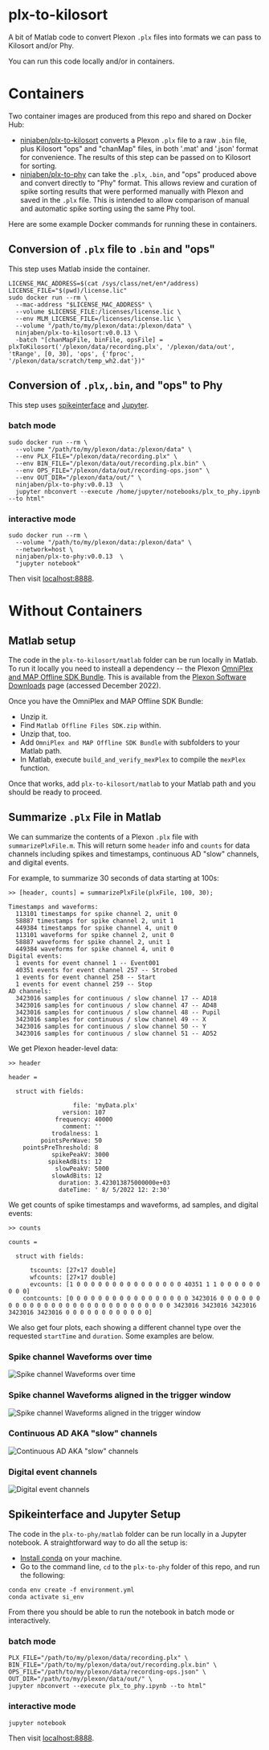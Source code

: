 # plx-to-kilosort
A bit of Matlab code to convert Plexon `.plx` files into formats we can pass to Kilosort and/or Phy.

You can run this code locally and/or in containers.

# Containers

Two container images are produced from this repo and shared on Docker Hub:
 - [ninjaben/plx-to-kilosort](https://hub.docker.com/repository/docker/ninjaben/plx-to-kilosort/general) converts a Plexon `.plx` file to a raw `.bin` file, plus Kilosort "ops" and "chanMap" files, in both '.mat' and '.json' format for convenience.  The results of this step can be passed on to Kilosort for sorting.
 - [ninjaben/plx-to-phy](https://hub.docker.com/repository/docker/ninjaben/plx-to-phy/general) can take the `.plx`, `.bin`, and "ops" produced above and convert directly to "Phy" format.  This allows review and curation of spike sorting results that were performed manually with Plexon and saved in the `.plx` file.  This is intended to allow comparison of manual and automatic spike sorting using the same Phy tool.

Here are some example Docker commands for running these in containers.

## Conversion of `.plx` file to `.bin` and "ops"
This step uses Matlab inside the container.

```
LICENSE_MAC_ADDRESS=$(cat /sys/class/net/en*/address)
LICENSE_FILE="$(pwd)/license.lic"
sudo docker run --rm \
  --mac-address "$LICENSE_MAC_ADDRESS" \
  --volume $LICENSE_FILE:/licenses/license.lic \
  --env MLM_LICENSE_FILE=/licenses/license.lic \
  --volume "/path/to/my/plexon/data:/plexon/data" \
  ninjaben/plx-to-kilosort:v0.0.13 \
  -batch "[chanMapFile, binFile, opsFile] = plxToKilosort('/plexon/data/recording.plx', '/plexon/data/out', 'tRange', [0, 30], 'ops', {'fproc', '/plexon/data/scratch/temp_wh2.dat'})"
```

## Conversion of `.plx`,`.bin`, and "ops" to Phy
This step uses [spikeinterface](https://github.com/SpikeInterface/spikeinterface) and [Jupyter](https://jupyter-notebook.readthedocs.io/en/latest/).

### batch mode

```
sudo docker run --rm \
  --volume "/path/to/my/plexon/data:/plexon/data" \
  --env PLX_FILE="/plexon/data/recording.plx" \
  --env BIN_FILE="/plexon/data/out/recording.plx.bin" \
  --env OPS_FILE="/plexon/data/out/recording-ops.json" \
  --env OUT_DIR="/plexon/data/out/" \
  ninjaben/plx-to-phy:v0.0.13  \
  jupyter nbconvert --execute /home/jupyter/notebooks/plx_to_phy.ipynb --to html"
```

### interactive mode

```
sudo docker run --rm \
  --volume "/path/to/my/plexon/data:/plexon/data" \
  --network=host \
  ninjaben/plx-to-phy:v0.0.13  \
  "jupyter notebook"
```

Then visit [localhost:8888](http://localhost:8888).

# Without Containers

## Matlab setup

The code in the `plx-to-kilosort/matlab` folder can be run locally in Matlab.  To run it locally you need to insteall a dependency -- the Plexon [OmniPlex and MAP Offline SDK Bundle](https://plexon.com/wp-content/uploads/2017/08/OmniPlex-and-MAP-Offline-SDK-Bundle_0.zip).
This is available from the [Plexon Software Downloads](https://plexon.com/software-downloads/#software-downloads-SDKs) page (accessed December 2022).

Once you have the OmniPlex and MAP Offline SDK Bundle:

 - Unzip it.
 - Find `Matlab Offline Files SDK.zip` within.
 - Unzip that, too.
 - Add `OmniPlex and MAP Offline SDK Bundle` with subfolders to your Matlab path.
 - In Matlab, execute `build_and_verify_mexPlex` to compile the `mexPlex` function.

Once that works, add `plx-to-kilosort/matlab` to your Matlab path and you should be ready to proceed.

## Summarize `.plx` File in Matlab

We can summarize the contents of a Plexon `.plx` file with `summarizePlxFile.m`.  This will return some `header` info and `counts` for data channels including spikes and timestamps, continuous AD "slow" channels, and digital events.

For example, to summarize 30 seconds of data starting at 100s:

```
>> [header, counts] = summarizePlxFile(plxFile, 100, 30);

Timestamps and waveforms:
  113101 timestamps for spike channel 2, unit 0
  58887 timestamps for spike channel 2, unit 1
  449384 timestamps for spike channel 4, unit 0
  113101 waveforms for spike channel 2, unit 0
  58887 waveforms for spike channel 2, unit 1
  449384 waveforms for spike channel 4, unit 0
Digital events:
  1 events for event channel 1 -- Event001 
  40351 events for event channel 257 -- Strobed  
  1 events for event channel 258 -- Start    
  1 events for event channel 259 -- Stop     
AD channels:
  3423016 samples for continuous / slow channel 17 -- AD18 
  3423016 samples for continuous / slow channel 47 -- AD48 
  3423016 samples for continuous / slow channel 48 -- Pupil
  3423016 samples for continuous / slow channel 49 -- X    
  3423016 samples for continuous / slow channel 50 -- Y    
  3423016 samples for continuous / slow channel 51 -- AD52 
```

We get Plexon header-level data:

```
>> header

header = 

  struct with fields:

                  file: 'myData.plx'
               version: 107
             frequency: 40000
               comment: ''
            trodalness: 1
         pointsPerWave: 50
    pointsPreThreshold: 8
            spikePeakV: 3000
           spikeAdBits: 12
             slowPeakV: 5000
            slowAdBits: 12
              duration: 3.423013875000000e+03
              dateTime: ' 8/ 5/2022 12: 2:30'

```

We get counts of spike timestamps and waveforms, ad samples, and digital events:

```
>> counts

counts = 

  struct with fields:

      tscounts: [27×17 double]
      wfcounts: [27×17 double]
      evcounts: [1 0 0 0 0 0 0 0 0 0 0 0 0 0 0 0 40351 1 1 0 0 0 0 0 0 0 0 0]
    contcounts: [0 0 0 0 0 0 0 0 0 0 0 0 0 0 0 0 0 3423016 0 0 0 0 0 0 0 0 0 0 0 0 0 0 0 0 0 0 0 0 0 0 0 0 0 0 0 0 0 3423016 3423016 3423016 3423016 3423016 0 0 0 0 0 0 0 0 0 0 0 0]
```

We also get four plots, each showing a different channel type over the requested `startTime` and `duration`.  Some examples are below.

### Spike channel Waveforms over time

![Spike channel Waveforms over time](images/plexon-waveforms-30s.png)

### Spike channel Waveforms aligned in the trigger window

![Spike channel Waveforms aligned in the trigger window](images/plexon-windows-30s.png)

### Continuous AD AKA "slow" channels

![Continuous AD AKA "slow" channels](images/plexon-ad-30s.png)

### Digital event channels

![Digital event channels](images/plexon-event-30s.png)

## Spikeinterface and Jupyter Setup

The code in the `plx-to-phy/matlab` folder can be run locally in a Jupyter notebook.  A straightforward way to do all the setup is:

 - [Install conda](https://docs.conda.io/projects/conda/en/latest/user-guide/install/index.html#) on your machine.
 - Go to the command line, `cd` to the `plx-to-phy` folder of this repo, and run the following:

```
conda env create -f environment.yml
conda activate si_env
```

From there you should be able to run the notebook in batch mode or interactively.

### batch mode

```
PLX_FILE="/path/to/my/plexon/data/recording.plx" \
BIN_FILE="/path/to/my/plexon/data/out/recording.plx.bin" \
OPS_FILE="/path/to/my/plexon/data/recording-ops.json" \
OUT_DIR="/path/to/my/plexon/data/out/" \
jupyter nbconvert --execute plx_to_phy.ipynb --to html"
```

### interactive mode

```
jupyter notebook
```

Then visit [localhost:8888](http://localhost:8888).
